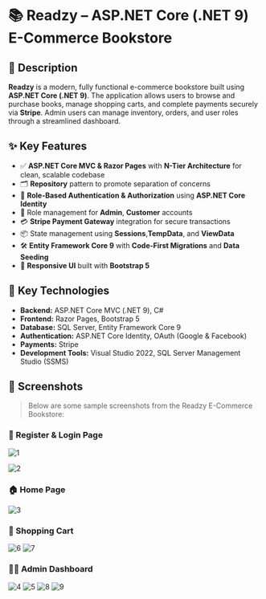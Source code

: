 # 📚 Readzy – ASP.NET Core (.NET 9) E-Commerce Bookstore

## 📖 Description

**Readzy** is a modern, fully functional e-commerce bookstore built using **ASP.NET Core (.NET 9)**. The application allows users to browse and purchase books, manage shopping carts, and complete payments securely via **Stripe**. Admin users can manage inventory, orders, and user roles through a streamlined dashboard.

## ✨ Key Features

- ✅ **ASP.NET Core MVC & Razor Pages** with **N-Tier Architecture** for clean, scalable codebase  
- 🗂 **Repository** pattern to promote separation of concerns  
- 🔐 **Role-Based Authentication & Authorization** using **ASP.NET Core Identity**  
- 👥 Role management for **Admin**, **Customer** accounts  
- 💳 **Stripe Payment Gateway** integration for secure transactions  
- 📦 State management using **Sessions**,**TempData**, and **ViewData**  
- 🛠 **Entity Framework Core 9** with **Code-First Migrations** and **Data Seeding**  
- 📱 **Responsive UI** built with **Bootstrap 5**  



## 🔧 Key Technologies

- **Backend:** ASP.NET Core MVC (.NET 9), C#  
- **Frontend:** Razor Pages, Bootstrap 5  
- **Database:** SQL Server, Entity Framework Core 9  
- **Authentication:** ASP.NET Core Identity, OAuth (Google & Facebook)  
- **Payments:** Stripe  
- **Development Tools:** Visual Studio 2022, SQL Server Management Studio (SSMS)  

## 📸 Screenshots

> Below are some sample screenshots from the Readzy E-Commerce Bookstore:

### 🔐 Register & Login Page 
![1](https://github.com/user-attachments/assets/dc8c12b6-43d9-4dd9-bd62-9db328c19c3c)

![2](https://github.com/user-attachments/assets/fcdf15c4-1df9-418a-8bdd-ee3ad4ea45b1)

### 🏠 Home Page
![3](https://github.com/user-attachments/assets/4c3b91f6-b695-4811-ad27-0f7d69a66a6f)


### 🛒 Shopping Cart
![6](https://github.com/user-attachments/assets/f301f614-bd01-4f39-bb4c-682fbfd24115)
![7](https://github.com/user-attachments/assets/a4ba18f3-eec9-41c1-bae1-952ad643ec82)


### 🧑‍💼 Admin Dashboard
![4](https://github.com/user-attachments/assets/3b17326a-b3df-4eab-ba21-6108e7338e24)
![5](https://github.com/user-attachments/assets/645b1091-fd02-4cf2-a420-30449b5b5db8)
![8](https://github.com/user-attachments/assets/15a1e142-f55d-4101-9408-141a0c7899af)
![9](https://github.com/user-attachments/assets/9e6b5b2d-ba91-43c8-b89c-ed9e7fa35e29)


